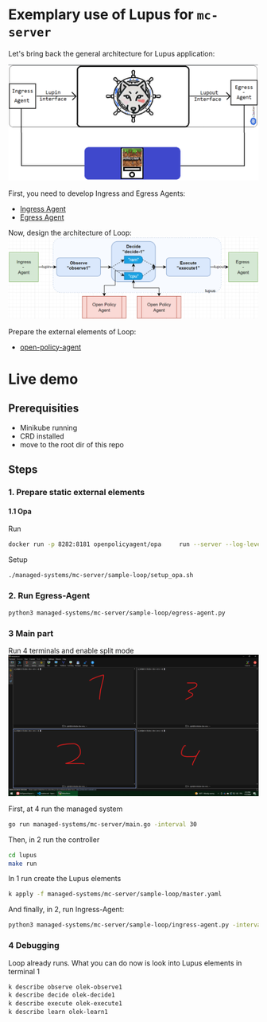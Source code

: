 # Exemplary use of Lupus for `mc-server`

Let's bring back the general architecture for Lupus application:

<img src="../_img/7.png" style="zoom:50%">

First, you need to develop Ingress and Egress Agents:

- [Ingress Agent](ingress-agent.py)
- [Egress Agent](egress-agent.py)

Now, design the architecture of Loop:
![](../_img/5.png)

Prepare the external elements of Loop:
- [open-policy-agent](opa.md)

# Live demo
## Prerequisities
- Minikube running
- CRD installed
- move to the root dir of this repo
## Steps
### 1. Prepare static external elements
#### 1.1 Opa
Run
```sh
docker run -p 8282:8181 openpolicyagent/opa     run --server --log-level debug
```
Setup
```sh
./managed-systems/mc-server/sample-loop/setup_opa.sh
```
### 2. Run Egress-Agent
```sh
python3 managed-systems/mc-server/sample-loop/egress-agent.py 
```
### 3 Main part
Run 4 terminals and enable split mode
![](../_img/6.png)

First, at 4 run the managed system
```sh
go run managed-systems/mc-server/main.go -interval 30
```
Then, in 2 run the controller
```sh
cd lupus
make run
```
In 1 run create the Lupus elements
```sh
k apply -f managed-systems/mc-server/sample-loop/master.yaml
```
And finally, in 2, run Ingress-Agent:
```sh
python3 managed-systems/mc-server/sample-loop/ingress-agent.py -interval 30
```
### 4 Debugging
Loop already runs. What you can do now is look into Lupus elements in terminal 1
```sh
k describe observe olek-observe1
k describe decide olek-decide1
k describe execute olek-execute1
k describe learn olek-learn1
```